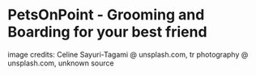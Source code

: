 # PetsOnPoint - Grooming and Boarding for your best friend
image credits: Celine Sayuri-Tagami @ unsplash.com, tr photography @ unsplash.com, unknown source